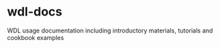 # wdl-docs
WDL usage documentation including introductory materials, tutorials and cookbook examples
